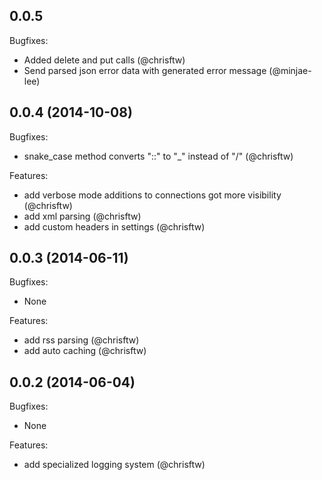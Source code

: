 
## 0.0.5

Bugfixes:

  - Added delete and put calls (@chrisftw)
  - Send parsed json error data with generated error message (@minjae-lee)

## 0.0.4 (2014-10-08)

Bugfixes:

  - snake_case method converts "::" to "_" instead of "/" (@chrisftw)

Features:

  - add verbose mode additions to connections got more visibility (@chrisftw)
  - add xml parsing (@chrisftw)
  - add custom headers in settings (@chrisftw)

## 0.0.3 (2014-06-11)

Bugfixes:

  - None

Features:

  - add rss parsing (@chrisftw)
  - add auto caching (@chrisftw)

## 0.0.2 (2014-06-04)

Bugfixes:

  - None

Features:

  - add specialized logging system (@chrisftw)
  